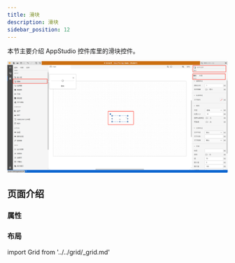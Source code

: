```yaml
---
title: 滑块
description: 滑块
sidebar_position: 12
---
```


本节主要介绍 AppStudio 控件库里的滑块控件。

![滑块控件](image.png "滑块控件")


## 页面介绍

### 属性

### 布局

import Grid from '../../grid/_grid.md'

<Grid />
